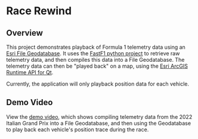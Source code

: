 # Race Rewind

## Overview
This project demonstrates playback of Formula 1 telemetry data using an [Esri File Geodatabase](https://desktop.arcgis.com/en/arcmap/10.3/manage-data/administer-file-gdbs/file-geodatabases.htm). 
It uses the [FastF1 python project](https://theoehrly.github.io/Fast-F1) to retrieve raw telemetry data, and then compiles this data into a File Geodatabase. The telemetry data can then be 
"played back" on a map, using the [Esri ArcGIS Runtime API for Qt](https://developers.arcgis.com/qt/).

Currently, the application will only playback position data for each vehicle.

## Demo Video
View the [demo video](https://1drv.ms/v/s!At-cIsI_dfVhgRZDpAjsDLiCoZy7?e=E94KjF), 
which shows compiling telemetry data from the 2022 Italian Grand Prix into a File Geodatabase, and then using the Geodatabase to play back each 
vehicle's position trace during the race.
